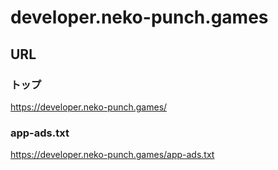 # developer.neko-punch.games

## URL

### トップ

<https://developer.neko-punch.games/>

### app-ads.txt

<https://developer.neko-punch.games/app-ads.txt>
